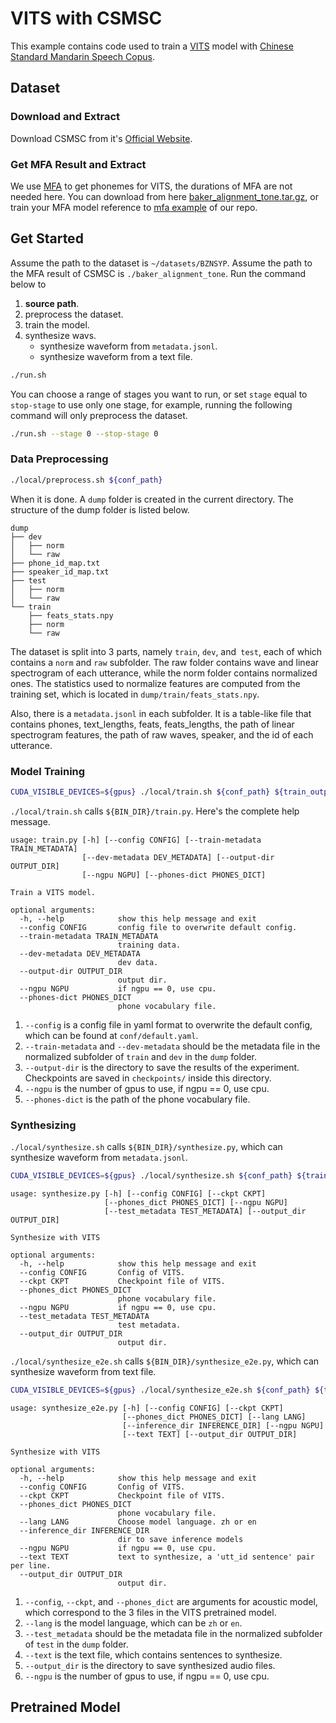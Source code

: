 # VITS with CSMSC
This example contains code used to train a [VITS](https://arxiv.org/abs/2106.06103) model with [Chinese Standard Mandarin Speech Copus](https://www.data-baker.com/open_source.html).

## Dataset
### Download and Extract
Download CSMSC from it's [Official Website](https://test.data-baker.com/data/index/source).

### Get MFA Result and Extract
We use [MFA](https://github.com/MontrealCorpusTools/Montreal-Forced-Aligner) to get phonemes for VITS, the durations of MFA are not needed here.
You can download from here [baker_alignment_tone.tar.gz](https://paddlespeech.bj.bcebos.com/MFA/BZNSYP/with_tone/baker_alignment_tone.tar.gz), or train your MFA model reference to [mfa example](https://github.com/PaddlePaddle/PaddleSpeech/tree/develop/examples/other/mfa) of our repo.

## Get Started
Assume the path to the dataset is `~/datasets/BZNSYP`.
Assume the path to the MFA result of CSMSC is `./baker_alignment_tone`.
Run the command below to
1. **source path**.
2. preprocess the dataset.
3. train the model.
4. synthesize wavs.
    - synthesize waveform from `metadata.jsonl`.
    - synthesize waveform from a text file.

```bash
./run.sh
```
You can choose a range of stages you want to run, or set `stage` equal to `stop-stage` to use only one stage, for example, running the following command will only preprocess the dataset.
```bash
./run.sh --stage 0 --stop-stage 0
```
### Data Preprocessing
```bash
./local/preprocess.sh ${conf_path}
```
When it is done. A `dump` folder is created in the current directory. The structure of the dump folder is listed below.

```text
dump
├── dev
│   ├── norm
│   └── raw
├── phone_id_map.txt
├── speaker_id_map.txt
├── test
│   ├── norm
│   └── raw
└── train
    ├── feats_stats.npy
    ├── norm
    └── raw
```
The dataset is split into 3 parts, namely `train`, `dev`, and` test`, each of which contains a `norm` and `raw` subfolder. The raw folder contains wave and linear spectrogram of each utterance, while the norm folder contains normalized ones. The statistics used to normalize features are computed from the training set, which is located in `dump/train/feats_stats.npy`.

Also, there is a `metadata.jsonl` in each subfolder. It is a table-like file that contains phones, text_lengths, feats, feats_lengths, the path of linear spectrogram features, the path of raw waves, speaker, and the id of each utterance.

### Model Training
```bash
CUDA_VISIBLE_DEVICES=${gpus} ./local/train.sh ${conf_path} ${train_output_path}
```
`./local/train.sh` calls `${BIN_DIR}/train.py`.
Here's the complete help message.
```text
usage: train.py [-h] [--config CONFIG] [--train-metadata TRAIN_METADATA]
                [--dev-metadata DEV_METADATA] [--output-dir OUTPUT_DIR]
                [--ngpu NGPU] [--phones-dict PHONES_DICT]

Train a VITS model.

optional arguments:
  -h, --help            show this help message and exit
  --config CONFIG       config file to overwrite default config.
  --train-metadata TRAIN_METADATA
                        training data.
  --dev-metadata DEV_METADATA
                        dev data.
  --output-dir OUTPUT_DIR
                        output dir.
  --ngpu NGPU           if ngpu == 0, use cpu.
  --phones-dict PHONES_DICT
                        phone vocabulary file.
```
1. `--config` is a config file in yaml format to overwrite the default config, which can be found at `conf/default.yaml`.
2. `--train-metadata` and `--dev-metadata` should be the metadata file in the normalized subfolder of `train` and `dev` in the `dump` folder.
3. `--output-dir` is the directory to save the results of the experiment. Checkpoints are saved in `checkpoints/` inside this directory.
4. `--ngpu` is the number of gpus to use, if ngpu == 0, use cpu.
5. `--phones-dict` is the path of the phone vocabulary file.

### Synthesizing

`./local/synthesize.sh` calls `${BIN_DIR}/synthesize.py`, which can synthesize waveform from `metadata.jsonl`.

```bash
CUDA_VISIBLE_DEVICES=${gpus} ./local/synthesize.sh ${conf_path} ${train_output_path} ${ckpt_name}
```
```text
usage: synthesize.py [-h] [--config CONFIG] [--ckpt CKPT]
                     [--phones_dict PHONES_DICT] [--ngpu NGPU]
                     [--test_metadata TEST_METADATA] [--output_dir OUTPUT_DIR]

Synthesize with VITS

optional arguments:
  -h, --help            show this help message and exit
  --config CONFIG       Config of VITS.
  --ckpt CKPT           Checkpoint file of VITS.
  --phones_dict PHONES_DICT
                        phone vocabulary file.
  --ngpu NGPU           if ngpu == 0, use cpu.
  --test_metadata TEST_METADATA
                        test metadata.
  --output_dir OUTPUT_DIR
                        output dir.
```
`./local/synthesize_e2e.sh` calls `${BIN_DIR}/synthesize_e2e.py`, which can synthesize waveform from text file.
```bash
CUDA_VISIBLE_DEVICES=${gpus} ./local/synthesize_e2e.sh ${conf_path} ${train_output_path} ${ckpt_name}
```
```text
usage: synthesize_e2e.py [-h] [--config CONFIG] [--ckpt CKPT]
                         [--phones_dict PHONES_DICT] [--lang LANG]
                         [--inference_dir INFERENCE_DIR] [--ngpu NGPU]
                         [--text TEXT] [--output_dir OUTPUT_DIR]

Synthesize with VITS

optional arguments:
  -h, --help            show this help message and exit
  --config CONFIG       Config of VITS.
  --ckpt CKPT           Checkpoint file of VITS.
  --phones_dict PHONES_DICT
                        phone vocabulary file.
  --lang LANG           Choose model language. zh or en
  --inference_dir INFERENCE_DIR
                        dir to save inference models
  --ngpu NGPU           if ngpu == 0, use cpu.
  --text TEXT           text to synthesize, a 'utt_id sentence' pair per line.
  --output_dir OUTPUT_DIR
                        output dir.
```
1. `--config`, `--ckpt`, and `--phones_dict` are arguments for acoustic model, which correspond to the 3 files in the VITS pretrained model.
2. `--lang` is the model language, which can be `zh` or `en`.
3. `--test_metadata` should be the metadata file in the normalized subfolder of `test`  in the `dump` folder.
4. `--text` is the text file, which contains sentences to synthesize.
5. `--output_dir` is the directory to save synthesized audio files.
6. `--ngpu` is the number of gpus to use, if ngpu == 0, use cpu.

## Pretrained Model
